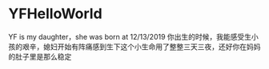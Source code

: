 # YFHelloWorld
YF is my daughter，she was born at 12/13/2019 
你出生的时候，我能感受生小孩的艰辛，媳妇开始有阵痛感到生下这个小生命用了整整三天三夜，还好你在妈妈的肚子里是那么稳定